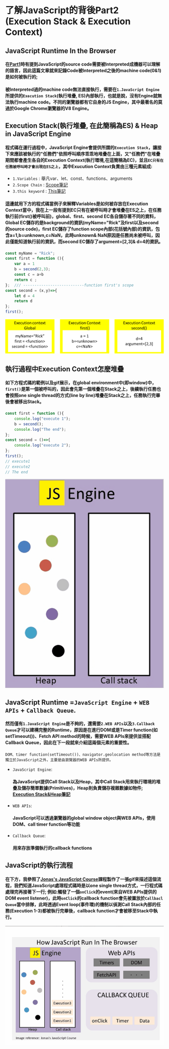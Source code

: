 # 了解JavaScript的背後Part2 (Execution Stack & Execution Context)


## JavaScript Runtime In the Browser
#### 在[Part1]()時有提到JavaScript的source code需要被Interpreted成機器可以理解的語言，因此這篇文章就來記錄Code被Interpreted之後的machine code(0&1)是如何被執行的;
#### 被Interpreted過的machine code無法直接執行，需要在`1.JavaScript Engine`所提供的`Execution Stack`(執行堆疊, ES)內部執行，也就是說，沒有Engine就無法執行machine code。不同的瀏覽器都有它自身的JS Engine，其中最著名的莫過於Google Chrome瀏覽器的V8 Engine。


## Execution Stack(執行堆疊, 在此簡稱為ES) & Heap in JavaScript Engine
#### 程式碼在運行過程中，JavaScript Engine會提供所謂的`Execution Stack`，讓接下來應該被執行的"任務們"依照**呼叫順序乖乖地堆疊在上面**，又"任務們"在堆疊期間都會產生各自的Execution Context(執行環境,在這簡稱為EC)，並且`EC只有在任務被呼叫時才會出現在ES之上`，其中Exucution Context負責由三種元素組成:
* `1.Variables`  : 舉凡var、let、const、functions、arguments
* `2.Scope Chain` : [Scope筆記](/#javascript/knowJs3)
* `3.this keyword` :  [This筆記](/#javascript/knowJs5)

#### 這邊就用下方的程式碼當例子來解釋Variables是如何被存放在Execution Context當中，我在上一段有提到EC只有在被呼叫時才會堆疊在ES之上，在任務執行前(first()被呼叫前)，global、first、second EC各自儲存著不同的資料，Global EC儲存的是background的資訊(myName="Rick"及first以及second 的source code)，first EC儲存了function scope內部(花括號內部)的資訊，包含a=1,b=unknown,c=NaN，此時unknown& NaN原因是任務尚未被呼叫，因此僅能知道執行前的資訊，而second EC儲存了argument=[2,3]& d=4的資訊。

```js               
const myName = "Rick";                        
const first = function (){  
    var a = 1                
    b = second(2,3);        
    const c = a+b
    return c ;
};  /// ---------------------------function first's scope
const second = (x,y)=>{
    let d = 4
    return d
};
first();  
```

![execution context](https://github.com/ChiuWeiChung/IMGTANK/blob/main/eventloop/execution%20context.png?raw=true)

## 執行過程中Execution Context怎麼堆疊
#### 如下方程式碼的範例以及gif展示，在global environment中(即window)中，`first()`是第一個被呼叫的，因此會先第一個堆疊在Stack之上，後續執行任務也會按照one single thread的方式(line by line)堆疊在Stack之上，任務執行完畢後會被移出Stack。

```js
const first = function (){
    console.log("execute 1");
    b = second();
    console.log("The end");
};
const second = ()=>{
    console.log("execute 2");
};
first();  
// execute1
// execute2
// The end
```
![Execution Stack](https://github.com/ChiuWeiChung/IMGTANK/blob/main/eventloop/simpleCallstack.gif?raw=true)


## JavaScript Runtime =`JavaScript Engine` + `WEB APIs` + `Callback Queue`.
#### 然而僅有`1.JavaScript Engine`是不夠的，還需要`2.WEB APIs`以及`3.Callback Queue`才可以建構完整的Runtime，原因是在進行DOM或是Timer function(如setTimeout())、Fetch API method的時候，需要WEB APIs來提供並搭配Callback Queue，因此在下一段就來介紹這兩個元素的重要性。
`DOM、timer function(setTimeout())、navigator.geolocation method等方法是獨立於JavaScript之外，主要是由瀏覽器的WEB APIs所提供。`
* `JavaScript Engine`: 
    #### 為JavaScript提供Call Stack以及Heap，其中Call Stack用來執行環境的堆疊及儲存簡單數據(Primitives)，Heap則負責儲存複雜數據如物件; [Execution Stack&Heap筆記](/#javascript/knowJs6)
* `WEB APIs`: 
    #### JavaScript可以透過瀏覽器的global window object與WEB APIs，使用DOM、call timer function等功能
* `Callback Queue`: 
    #### 用來存放準備執行的callback functions


## JavaScript的執行流程
#### 在下方，我參照了[Jonas's JavaScript Course](https://www.udemy.com/course/the-complete-javascript-course/)課程製作了一張gif來描述這個流程，我們知道JavaScript處理程式碼時是以one single thread方式，一行程式碼處理完再接著下一行; 例如:觸發了一個`onClick`的event(來自WEB APIs提供的DOM event listener)，此時`onClick`的callback function會先被置放於`Callbacl Queue`當中排隊，此時透過Event loop(事件環)的機制以偵測Call Stack內部的任務(Execution 1-3)都被執行完畢後，callback function才會被移至Stack中執行。


![eventloop](https://github.com/ChiuWeiChung/IMGTANK/blob/main/eventloop/eventloop.gif?raw=true)




